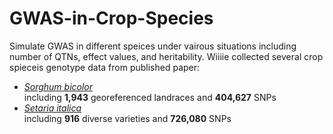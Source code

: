 # GWAS-in-Crop-Species
Simulate GWAS in different speices under vairous situations including number of QTNs, effect values, and heritability. 
Wiiiie collected several crop spieceis genotype data from published paper:
- *[Sorghum bicolor](http://advances.sciencemag.org/content/1/6/e1400218.short)*  
  including **1,943** georeferenced landraces and **404,627** SNPs
- *[Setaria italica](http://www.nature.com/ng/journal/v45/n8/abs/ng.2673.html)*  
  including **916** diverse varieties and **726,080** SNPs
